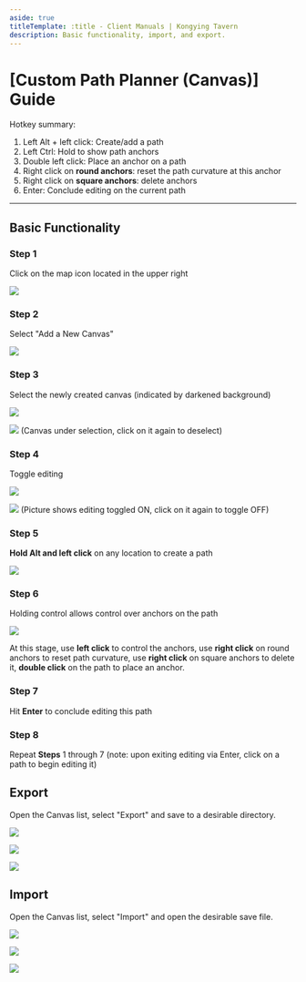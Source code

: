 ```yaml
---
aside: true
titleTemplate: :title - Client Manuals | Kongying Tavern
description: Basic functionality, import, and export.
---
```


[文：【画板】路线功能教程]: # 'https://support.qq.com/products/321980/faqs/121965'

# [Custom Path Planner (Canvas)] Guide

Hotkey summary:

1. Left Alt + left click: Create/add a path
2. Left Ctrl: Hold to show path anchors
3. Double left click: Place an anchor on a path
4. Right click on **round anchors**: reset the path curvature at this anchor
5. Right click on **square anchors**: delete anchors
6. Enter: Conclude editing on the current path

---

## Basic Functionality

### **Step** 1

Click on the map icon located in the upper right

![](/imgs/en/manual/canvas/1.png)

### **Step** 2

Select "Add a New Canvas"

![](/imgs/en/manual/canvas/2.png)

### **Step** 3

Select the newly created canvas (indicated by darkened background)

![](/imgs/en/manual/canvas/3.png)

![](/imgs/en/manual/canvas/4.png)
(Canvas under selection, click on it again to deselect)

### **Step** 4

Toggle editing

![](/imgs/en/manual/canvas/5.png)

![](/imgs/en/manual/canvas/6.png)
(Picture shows editing toggled ON, click on it again to toggle OFF)

### **Step** 5

**Hold Alt and left click** on any location to create a path

![](/imgs/en/manual/canvas/7.png)

### **Step** 6

Holding control allows control over anchors on the path

![](/imgs/en/manual/canvas/9.png)

At this stage, use **left click** to control the anchors,
use **right click** on round anchors to reset path curvature,
use **right click** on square anchors to delete it,
**double click** on the path to place an anchor.

### **Step** 7

Hit **Enter** to conclude editing this path

### **Step** 8

Repeat **Steps** 1 through 7 (note: upon exiting editing via Enter, click on a path to begin editing it)

## Export

Open the Canvas list, select "Export" and save to a desirable directory.

![](/imgs/en/manual/canvas/10.png)

![](/imgs/en/manual/canvas/11.png)

![](/imgs/en/manual/canvas/12.png)

## Import

Open the Canvas list, select "Import" and open the desirable save file.

![](/imgs/en/manual/canvas/13.png)

![](/imgs/en/manual/canvas/14.png)

![](/imgs/en/manual/canvas/15.png)
